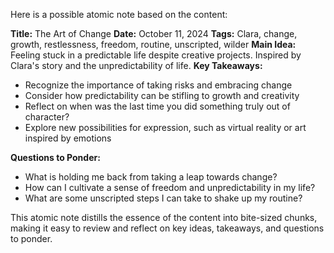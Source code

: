 Here is a possible atomic note based on the content:

**Title:** The Art of Change
**Date:** October 11, 2024
**Tags:** Clara, change, growth, restlessness, freedom, routine, unscripted, wilder
**Main Idea:** Feeling stuck in a predictable life despite creative projects. Inspired by Clara's story and the unpredictability of life.
**Key Takeaways:**

* Recognize the importance of taking risks and embracing change
* Consider how predictability can be stifling to growth and creativity
* Reflect on when was the last time you did something truly out of character?
* Explore new possibilities for expression, such as virtual reality or art inspired by emotions

**Questions to Ponder:**

* What is holding me back from taking a leap towards change?
* How can I cultivate a sense of freedom and unpredictability in my life?
* What are some unscripted steps I can take to shake up my routine?

This atomic note distills the essence of the content into bite-sized chunks, making it easy to review and reflect on key ideas, takeaways, and questions to ponder.